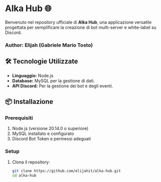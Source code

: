 # Alka Hub 🌐  

Benvenuto nel repository ufficiale di **Alka Hub**, una applicazione versatile progettata per semplificare la creazione di bot multi-server e white-label su Discord.

### Author: Elijah (Gabriele Mario Tosto)

## 🛠️ Tecnologie Utilizzate  
- **Linguaggio:** Node.js  
- **Database:** MySQL per la gestione di dati.  
- **API Discord:** Per la gestione dei bot e degli eventi.  

## 📦 Installazione  

### Prerequisiti  
1. Node.js (versione 20.14.0 o superiore)  
2. MySQL installato e configurato  
3. Discord Bot Token e permessi adeguati  

### Setup  
1. Clona il repository:  
   ```bash  
   git clone https://github.com/elijahit/alka-hub.git  
   cd alka-hub  
